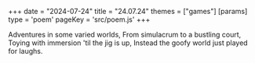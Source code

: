 +++
date = "2024-07-24"
title = "24.07.24"
themes = ["games"]
[params]
  type = 'poem'
  pageKey = 'src/poem.js'
+++

Adventures in some varied worlds,
From simulacrum to a bustling court,
Toying with immersion 'til the jig is up,
Instead the goofy world just played for laughs.
